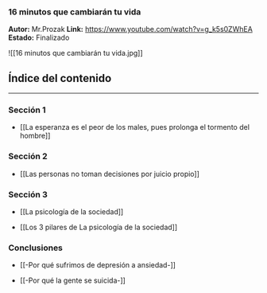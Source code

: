 ### 16 minutos que cambiarán tu vida
**Autor:** Mr.Prozak
**Link:** https://www.youtube.com/watch?v=g_k5s0ZWhEA
**Estado:** Finalizado

![[16 minutos que cambiarán tu vida.jpg]]

## Índice del contenido
---
### Sección 1
- [[La esperanza es el peor de los males, pues prolonga el tormento del hombre]]

### Sección 2
- [[Las personas no toman decisiones por juicio propio]]

### Sección 3
- [[La psicología de la sociedad]]

- [[Los 3 pilares de La psicología de la sociedad]]

### Conclusiones
- [[-Por qué sufrimos de depresión a ansiedad-]]

- [[-Por qué la gente se suicida-]]